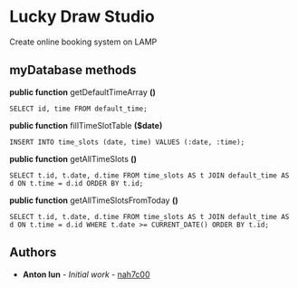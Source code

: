 # Lucky Draw Studio

Create online booking system on LAMP

## myDatabase methods

**public function** getDefaultTimeArray **()**
```
SELECT id, time FROM default_time;
```

**public function** fillTimeSlotTable **($date)**
```
INSERT INTO time_slots (date, time) VALUES (:date, :time);
```
**public function** getAllTimeSlots **()**
```
SELECT t.id, t.date, d.time FROM time_slots AS t JOIN default_time AS d ON t.time = d.id ORDER BY t.id;
 ```
**public function** getAllTimeSlotsFromToday **()**
```
SELECT t.id, t.date, d.time FROM time_slots AS t JOIN default_time AS d ON t.time = d.id WHERE t.date >= CURRENT_DATE() ORDER BY t.id;
 ```
 
## Authors

* **Anton Iun** - *Initial work*  - [nah7c00](https://github.com/nah7c00)
